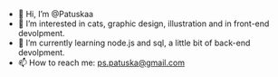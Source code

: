 - 👋 Hi, I’m @Patuskaa
- 👀 I’m interested in cats, graphic design, illustration and in front-end devolpment. 
- 🌱 I’m currently learning node.js and sql, a little bit of back-end devolpment. 
- 📫 How to reach me: ps.patuska@gmail.com

<!---
Patuskaa/Patuskaa is a ✨ special ✨ repository because its `README.md` (this file) appears on your GitHub profile.
You can click the Preview link to take a look at your changes.
--->
